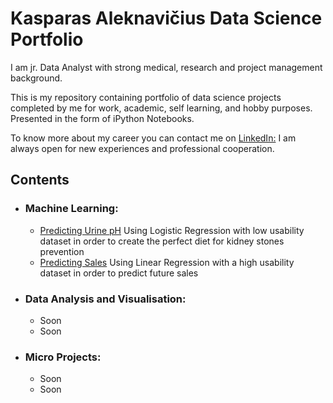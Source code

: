 # Kasparas Aleknavičius Data Science Portfolio

I am jr. Data Analyst with strong medical, research and project management background. 

This is  my repository containing portfolio of data science projects completed by me for work, academic, self learning, and hobby purposes. Presented in the form of iPython Notebooks. 

To know more about my career you can contact me on [LinkedIn:](https://www.linkedin.com/in/kasparas-aleknavicius/)
I am always open for new experiences and professional cooperation.

## Contents

* ### Machine Learning:
  * [Predicting Urine pH](https://github.com/kankius/kasparas/blob/master/ML_projects/Kasparas_Aleknavicius_VCSDA0224.ipynb) Using Logistic Regression with low usability dataset in order to create the perfect diet for kidney stones prevention
  * [Predicting Sales](https://github.com/kankius/kasparas/blob/master/ML_projects/sales_predict.ipynb) Using Linear Regression with a high usability dataset in order to predict future sales
* ### Data Analysis and Visualisation:
  * Soon
  * Soon
* ### Micro Projects:
  * Soon
  * Soon

